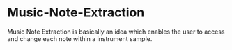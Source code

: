 # Music-Note-Extraction
Music Note Extraction is basically an idea which enables the user to access and change each note within a instrument sample.
